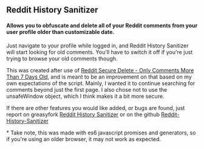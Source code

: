 ## Reddit History Sanitizer

#### Allows you to obfuscate and delete all of your Reddit comments from your user profile older than customizable date.

Just navigate to your profile while logged in, and Reddit History Sanitizer will start looking for old comments. You'll have to switch it off if you're just trying to browse your old comments though.

This was created after use of [Reddit Secure Delete - Only Comments More Than 7 Days Old](https://greasyfork.org/en/scripts/16554-reddit-secure-delete-only-comments-more-than-7-days-old/code), and is meant to be an improvement on that based on my own expectations of the script. Mainly, I wanted it to continue searching for comments beyond just the first page. I also chose not to use the unsafeWindow object, which I think makes it a bit more secure.

If there are other features you would like added, or bugs are found, just report on greasyfork [Reddit History Sanitizer](https://greasyfork.org/en/scripts/23605-reddit-history-sanitizer) or on the github [Reddit-History-Sanitizer](https://github.com/ryanford-dev/Reddit-History-Sanitizer)

\* Take note, this was made with es6 javascript promises and generators, so if you're using an older browser, it may not work as expected.
